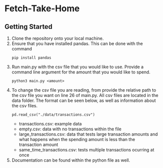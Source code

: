 # Fetch-Take-Home

## Getting Started

1. Clone the repository onto your local machine.
2. Ensure that you have installed pandas. This can be done with the command 
   ```console
   pip install pandas
   ```
3. Run main.py with the csv file that you would like to use. Provide a command line argument for the amount that you would like to spend.
   ```console
   python3 main.py <amount>
   ```
4. To change the csv file you are reading, from provide the relative path to the csv file you want on line 26 of main.py. All csv files are located in the data folder. The format can be seen below, as well as information about the csv files.
   ```
   pd.read_csv("./data/transactions.csv")
   ``` 
   * transactions.csv: example data
   * empty.csv: data with no transactions within the file
   * large_transactions.csv: data that tests large transaction amounts and what happens when the spending amount is less than the transaction amount
   * same_time_transactions.csv: tests multiple transactions ocurring at once
4. Documentation can be found within the python file as well.
